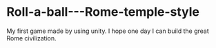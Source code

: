 # Roll-a-ball---Rome-temple-style
My first game made by using unity. I hope one day I can build the  great Rome civilization.
